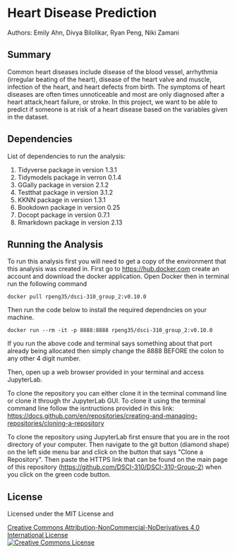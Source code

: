 # Heart Disease Prediction
Authors: Emily Ahn, Divya Bilolikar, Ryan Peng, Niki Zamani

## Summary
Common heart diseases include disease of the blood vessel, arrhythmia (irregular beating of the heart), disease of the heart valve and muscle, infection of the heart, and heart defects from birth. The symptoms of heart diseases are often times unnoticeable and most are only diagnosed after a heart attack,heart failure, or stroke. In this project, we want to be able to predict if someone is at risk of a heart disease based on the variables given in the dataset.

## Dependencies
List of dependencies to run the analysis:
1. Tidyverse package in version 1.3.1
2. Tidymodels package in verron 0.1.4 
3. GGally package in version 2.1.2 
4. Testthat package in version 3.1.2
5. KKNN package in version 1.3.1
6. Bookdown package in version 0.25
7. Docopt package in version 0.7.1
8. Rmarkdown package in version 2.13


## Running the Analysis
To run this analysis first you will need to get a copy of the environment that this analysis was created in. First go to https://hub.docker.com create an account and download the docker application. Open Docker then in terminal run the following command

```
docker pull rpeng35/dsci-310_group_2:v0.10.0
```

Then run the code below to install the required dependncies on your machine.

```
docker run --rm -it -p 8888:8888 rpeng35/dsci-310_group_2:v0.10.0
```
If you run the above code and terminal says something about that port already being allocated then simply change the 8888 BEFORE the colon to any other 4 digit number.

Then, open up a web browser provided in your terminal and access JupyterLab.

To clone the repository you can either clone it in the terminal command line or clone it through thr JupyterLab GUI. To clone it using the terminal command line follow the isntructions provided in this link:
https://docs.github.com/en/repositories/creating-and-managing-repositories/cloning-a-repository

To clone the repository using JupyterLab first ensure that you are in the root directory of your computer. Then navigate to the git button (diamond shape) on the left side menu bar and click on the button that says "Clone a Repository". Then paste the HTTPS link that can be found on the main page of this repository (https://github.com/DSCI-310/DSCI-310-Group-2) when you click on the green code button.

## License
Licensed under the MIT License and 

<a rel="license" href="http://creativecommons.org/licenses/by-nc-nd/4.0/">Creative Commons Attribution-NonCommercial-NoDerivatives 4.0 International License</a><br />
<a rel="license" href="http://creativecommons.org/licenses/by-nc-nd/4.0/"><img alt="Creative Commons License" style="border-width:1" src="https://i.creativecommons.org/l/by-nc-nd/4.0/88x31.png" /></a><br />
